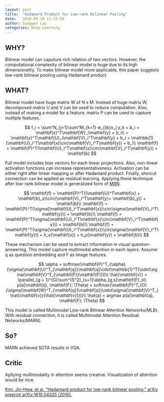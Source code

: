 ```yaml
---
layout: post
title:  "Hadamard Product for Low-rank Bilinear Pooling"
date:   2018-09-19 11:15:59
author: Sungwon Lyu
categories: Deep-Learning
---
```


## WHY? 
Bilinear model can caputure rich relation of two vectors. However, the computational complexity of bilinear model is huge due to its high dimensionality. To make bilinear model more applicable, this paper suggests low-rank bilinear pooling using Hadamard product. 

## WHAT?
Bilinear model have huge matrix W of N x M. Instead of huge matrix W, decomposed matrix U and V can be used to reduce computation. Also, instead of making a model for a feature, matrix P can be used to capture multiple features.

$$
f_i = \sum^N_{j=1}\sum^M_{k=1} w_{ijk}x_j y_k + b_i = \mathbf{x}^T\mathbf{W}_i\mathbf{y} + b_i\\
= \mathbf{x}^T\mathbf{U}_i\mathbf{V}_i^T\mathbf{y} + b_i = \mathbb{1}(\mathbf{U}_i^T\mathbf{x}\circ\mathbf{V}_i^T\mathbf{y}) + b_i\\
\mathbf{f} = \mathbf{P}^T(\mathbf{U}_i^T\mathbf{x}\circ\mathbf{V}_i^T\mathbf{y}) + \mathbf{b}
$$

Full model includes bias vectors for each linear projections. Also, non-linear activation functions can increase representativeness. Activation can be either right after linear mapping or after Hadamard product. Finally, shorcut connection can be applied as residual learning. Applying these technique after low-rank bilinear model is generalized form of [MRN](https://lyusungwon.github.io/deep-learning/2018/09/18/mrn.html).

$$
\mathbf{f} = \mathbf{P}^T((\mathbf{U}^T\mathbf{x} + \mathbf{b}_x)\circ(\mathbf{V}_i^T\mathbf{y}+ \mathbf{b}_y)) + \mathbf{b}\\
\mathbf{f} = \mathbf{P}^T(\sigma(\mathbf{U}_i^T\mathbf{x})\circ\sigma(\mathbf{V}_i^T\mathbf{y})) + \mathbf{b}\\
\mathbf{f} = \mathbf{P}^T(\sigma(\mathbf{U}_i^T\mathbf{x}\circ\mathbf{V}_i^T\mathbf{y})) + \mathbf{b}\\
\mathbf{f} = \mathbf{P}^T(\sigma(\mathbf{U}_i^T\mathbf{x})\circ\sigma(\mathbf{V}_i^T\mathbf{y})) + h_x(\mathbf{x}) + h_y(\mathbf{y}) + \mathbf{b}\\
$$

These mechanism can be used to extract information in visual question-answering. This model capture multimodal attention in each layers. Assume q as question embedding and F as image features. 

$$
\alpha = softmax(\mathbf{P}^T_{\alpha}(\sigma(\mathbf{U}^T_{\mathbf{q}}\mathbf{q}\cdot\mathbb{1}^T)\odot\sigma(\mathbf{V}^T_{\mathbf{F}}\mathbf{F})))\\
\hat{\mathbf{v}} = \parallel_{g = 1}^{G}\sum^{S^2}_{s=1}\alpha_{g,s}\mathbf{F}_s\\
p(a|\mathbf{q}, \mathbf{F}; \Theta) = softmax(\mathbf{P}^T_{O}(\sigma(\mathbf{W}^T_{\mathbf{q}}\mathbf{q})\odot\sigma(\mathbf{V}^T_{\hat{\mathbf{v}}}\hat{\mathbf{v}})))\\
\hat{a} = argmax p(a|\mathbf{q}, \mathbf{F}; \Theta)
$$

This model is called Multimodal Low-rank Bilinear Attention Networks(MLB). With residual connection, it is called Multimodal Attention Residual Networks(MARN).

## So?
MARN achieved SOTA results in VQA. 

## Critic
Apllying multimodality in attention seems creative. Visualization of attention would be nice. 

[Kim, Jin-Hwa, et al. "Hadamard product for low-rank bilinear pooling." arXiv preprint arXiv:1610.04325 (2016).](https://arxiv.org/abs/1610.04325)